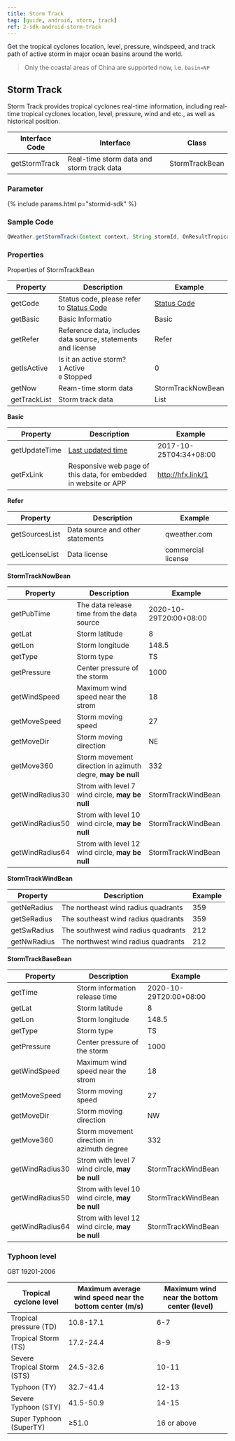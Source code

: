 ```yaml
---
title: Storm Track
tag: [guide, android, storm, track]
ref: 2-sdk-android-storm-track
---
```


Get the tropical cyclones location, level, pressure, windspeed, and track path of active storm in major ocean basins around the world.

>  Only the coastal areas of China are supported now, i.e. `basin=NP`

## Storm Track

Storm Track provides tropical cyclones real-time information, including real-time tropical cyclones location, level, pressure, wind and etc., as well as historical position.

| Interface Code| Interface          | Class  |
| -------- | ---------------- | ------- |
| getStormTrack| Real-time storm data and storm track data  | StormTrackBean |

### Parameter

{% include params.html p="stormid-sdk" %}

### Sample Code

```java
QWeather.getStormTrack(Context context, String stormId, OnResultTropicalStormTrackListener listener);
```

### Properties

Properties of StormTrackBean

| Property            | Description     | Example                    |
| --------------- | -------- | ---------------------- |
| getCode         | Status code, please refer to [Status Code](/en/docs/resource/status-code/) | [Status Code](/docs/resource/status-code/)        |
| getBasic         | Basic Informatio | Basic       |
| getRefer         | Reference data, includes data source, statements and license | Refer  |
| getIsActive         | Is it an active storm?<br />`1` Active <br /> `0` Stopped | 0  |
| getNow | Ream-time storm data | StormTrackNowBean |
| getTrackList | Storm track data | List<StormTrackBaseBean> |

**Basic**

| Property           | Description         | Example             |
| -------------- | ------------ | ------------------ |
| getUpdateTime | [Last updated time](/en/docs/resource/glossary#update-time)  | 2017-10-25T04:34+08:00      |
| getFxLink |Responsive web page of this data, for embedded in website or APP  | http://hfx.link/1 |

**Refer**

| Property           | Description         | Example             |
| -------------- | ------------ | ------------------ |
| getSourcesList | Data source and other statements | qweather.com      |
| getLicenseList | Data license     | commercial license |


**StormTrackNowBean**

| Property         | Description                                                                    | Example               |
| ------------ | ----------------------------------------------------- | -------------------- |
| getPubTime      | The data release time from the data source                                 | 2020-10-29T20:00+08:00 |
| getLat        | Storm latitude        | 8          |
| getLon       | Storm longitude                           |    148.5    |
| getType       | Storm type                        |    TS    |
| getPressure  | Center pressure of the storm                        |  1000 |
| getWindSpeed       | Maximum wind speed near the strom                       |  18    |
| getMoveSpeed       | Storm moving speed                   |   27   |
| getMoveDir       | Storm moving direction                      |    NE    |
| getMove360       | Storm movement direction in azimuth degre, **may be null**          |    332    |
| getWindRadius30       | Strom with level 7 wind circle, **may be null**         |    StormTrackWindBean    |
| getWindRadius50       | Strom with level 10 wind circle, **may be null**       |    StormTrackWindBean    |
| getWindRadius64       | Strom with level 12 wind circle, **may be null**     |    StormTrackWindBean    |


**StormTrackWindBean**

| Property         | Description                                                                    | Example               |
| ------------ | ----------------------------------------------------- | -------------------- |
| getNeRadius       | The northeast wind radius quadrants                    | 359|
| getSeRadius       | The southeast wind radius quadrants                    | 359                  |
| getSwRadius       | The southwest wind radius quadrants                   | 212                   |
| getNwRadius       | The northwest wind radius quadrants                    | 212                   |


**StormTrackBaseBean**

| Property         | Description                                                                    | Example               |
| ------------ | ----------------------------------------------------- | -------------------- |
| getTime      | Storm information release time                                 | 2020-10-29T20:00+08:00 |
| getLat       | Storm latitude        | 8          |
| getLon       | Storm longitude                           |    148.5    |
| getType      | Storm type                        |    TS    |
| getPressure  | Center pressure of the storm                        |  1000 |
| getWindSpeed       | Maximum wind speed near the strom                       |  18    |
| getMoveSpeed       | Storm moving speed                   |   27   |
| getMoveDir       | Storm moving direction                      |    NW    |
| getMove360       | Storm movement direction in azimuth degree          |    332    |
| getWindRadius30       | Strom with level 7 wind circle, **may be null**         |    StormTrackWindBean    |
| getWindRadius50       | Strom with level 10 wind circle, **may be null**        |    StormTrackWindBean    |
| getWindRadius64       | Strom with level 12 wind circle, **may be null**     |    StormTrackWindBean    |


### Typhoon level

GBT 19201-2006

| Tropical cyclone level | Maximum average wind speed near the bottom center (m/s) | Maximum wind near the bottom center (level) |
| ------------------- | ----------------------------- | ------------------------ |
| Tropical pressure (TD) | 10.8-17.1 | 6-7 |
| Tropical Storm (TS) | 17.2-24.4 | 8-9 |
| Severe Tropical Storm (STS) | 24.5-32.6 | 10-11 |
| Typhoon (TY) | 32.7-41.4 | 12-13 |
| Severe Typhoon (STY) | 41.5-50.9 | 14-15 |
| Super Typhoon (SuperTY) | ≥51.0 | 16 or above |